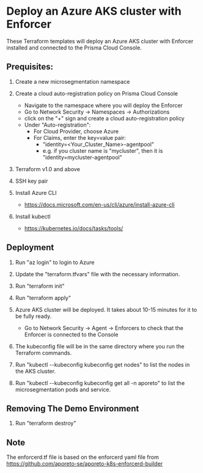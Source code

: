 # Deploy an Azure AKS cluster with Enforcer

These Terraform templates will deploy an Azure AKS cluster with Enforcer installed and connected to the Prisma Cloud Console.



## Prequisites:
1. Create a new microsegmentation namespace

2. Create a cloud auto-registration policy on Prisma Cloud Console
    - Navigate to the namespace where you will deploy the Enforcer
    - Go to Network Security -> Namespaces -> Authorizations
    - click on the "+" sign and create a cloud auto-registration policy
    - Under "Auto-registration":
        - For Cloud Provider, choose Azure
        - For Claims, enter the key=value pair:
            - "identity=<Your_Cluster_Name>-agentpool"
            - e.g. if you cluster name is "mycluster", then it is "identity=mycluster-agentpool"


3. Terraform v1.0 and above

4. SSH key pair

5. Install Azure CLI
    - https://docs.microsoft.com/en-us/cli/azure/install-azure-cli

6. Install kubectl
    - https://kubernetes.io/docs/tasks/tools/



## Deployment
1. Run "az login" to login to Azure

2. Update the "terraform.tfvars" file with the necessary information.

3. Run "terraform init"

4. Run "terraform apply"

5. Azure AKS cluster will be deployed. It takes about 10-15 minutes for it to be fully ready.
    - Go to Network Security -> Agent -> Enforcers to check that the Enforcer is connected to the Console

6. The kubeconfig file will be in the same directory where you run the Terraform commands.

7. Run "kubectl --kubeconfig kubeconfig get nodes" to list the nodes in the AKS cluster.

8. Run "kubectl --kubeconfig kubeconfig get all -n aporeto" to list the microsegmentation pods and service.



## Removing The Demo Environment

1. Run "terraform destroy"



## Note
The enforcerd.tf file is based on the enforcerd yaml file from https://github.com/aporeto-se/aporeto-k8s-enforcerd-builder
